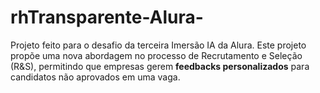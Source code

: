 # rhTransparente-Alura-
Projeto feito para o desafio da terceira Imersão IA da Alura. Este projeto propõe uma nova abordagem no processo de Recrutamento e Seleção (R&amp;S), permitindo que empresas gerem **feedbacks personalizados** para candidatos não aprovados em uma vaga.  
